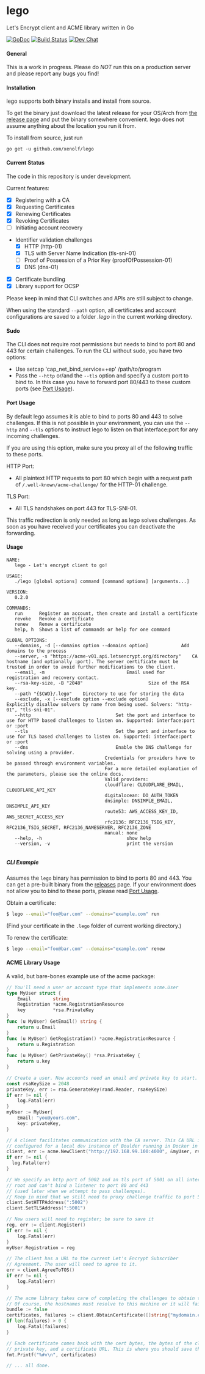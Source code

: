 # lego
Let's Encrypt client and ACME library written in Go

[![GoDoc](https://godoc.org/github.com/xenolf/lego/acme?status.svg)](https://godoc.org/github.com/xenolf/lego/acme)
[![Build Status](https://travis-ci.org/xenolf/lego.svg?branch=master)](https://travis-ci.org/xenolf/lego)
[![Dev Chat](https://img.shields.io/badge/dev%20chat-gitter-blue.svg?label=dev+chat)](https://gitter.im/xenolf/lego)

#### General
This is a work in progress. Please do *NOT* run this on a production server and please report any bugs you find!

#### Installation
lego supports both binary installs and install from source.

To get the binary just download the latest release for your OS/Arch from [the release page](https://github.com/xenolf/lego/releases)
and put the binary somewhere convenient. lego does not assume anything about the location you run it from.

To install from source, just run 
```
go get -u github.com/xenolf/lego
```

#### Current Status
The code in this repository is under development.

Current features:
- [x] Registering with a CA
- [x] Requesting Certificates
- [x] Renewing Certificates
- [x] Revoking Certificates
- [ ] Initiating account recovery
- Identifier validation challenges
  - [x] HTTP (http-01)
  - [x] TLS with Server Name Indication (tls-sni-01)
  - [ ] Proof of Possession of a Prior Key (proofOfPossession-01)
  - [x] DNS (dns-01)
- [x] Certificate bundling
- [x] Library support for OCSP

Please keep in mind that CLI switches and APIs are still subject to change.

When using the standard `--path` option, all certificates and account configurations are saved to a folder *.lego* in the current working directory.

#### Sudo
The CLI does not require root permissions but needs to bind to port 80 and 443 for certain challenges. 
To run the CLI without sudo, you have two options:

- Use setcap 'cap_net_bind_service=+ep' /path/to/program
- Pass the `--http` or/and the `--tls` option and specify a custom port to bind to. In this case you have to forward port 80/443 to these custom ports (see [Port Usage](#port-usage)).

#### Port Usage
By default lego assumes it is able to bind to ports 80 and 443 to solve challenges.
If this is not possible in your environment, you can use the `--http` and `--tls` options to instruct
lego to listen on that interface:port for any incoming challenges.

If you are using this option, make sure you proxy all of the following traffic to these ports.

HTTP Port:
- All plaintext HTTP requests to port 80 which begin with a request path of `/.well-known/acme-challenge/` for the HTTP-01 challenge.

TLS Port:
- All TLS handshakes on port 443 for TLS-SNI-01.

This traffic redirection is only needed as long as lego solves challenges. As soon as you have received your certificates you can deactivate the forwarding.

#### Usage

```
NAME:
   lego - Let's encrypt client to go!

USAGE:
   ./lego [global options] command [command options] [arguments...]
   
VERSION:
   0.2.0
   
COMMANDS:
   run		Register an account, then create and install a certificate
   revoke	Revoke a certificate
   renew	Renew a certificate
   help, h	Shows a list of commands or help for one command
   
GLOBAL OPTIONS:
   --domains, -d [--domains option --domains option]			Add domains to the process
   --server, -s "https://acme-v01.api.letsencrypt.org/directory"	CA hostname (and optionally :port). The server certificate must be trusted in order to avoid further modifications to the client.
   --email, -m 								Email used for registration and recovery contact.
   --rsa-key-size, -B "2048"						Size of the RSA key.
   --path "{$CWD}/.lego"	Directory to use for storing the data
   --exclude, -x [--exclude option --exclude option]			Explicitly disallow solvers by name from being used. Solvers: "http-01", "tls-sni-01".
   --http 								Set the port and interface to use for HTTP based challenges to listen on. Supported: interface:port or :port
   --tls 								Set the port and interface to use for TLS based challenges to listen on. Supported: interface:port or :port
   --dns 								Enable the DNS challenge for solving using a provider.
									Credentials for providers have to be passed through environment variables.
									For a more detailed explanation of the parameters, please see the online docs.
									Valid providers:
									cloudflare: CLOUDFLARE_EMAIL, CLOUDFLARE_API_KEY
									digitalocean: DO_AUTH_TOKEN
									dnsimple: DNSIMPLE_EMAIL, DNSIMPLE_API_KEY
									route53: AWS_ACCESS_KEY_ID, AWS_SECRET_ACCESS_KEY
									rfc2136: RFC2136_TSIG_KEY, RFC2136_TSIG_SECRET, RFC2136_NAMESERVER, RFC2136_ZONE
									manual: none
   --help, -h								show help
   --version, -v							print the version


```

##### CLI Example

Assumes the `lego` binary has permission to bind to ports 80 and 443. You can get a pre-built binary from the [releases](https://github.com/xenolf/lego/releases) page.
If your environment does not allow you to bind to these ports, please read [Port Usage](#port-usage).

Obtain a certificate:

```bash
$ lego --email="foo@bar.com" --domains="example.com" run
```

(Find your certificate in the `.lego` folder of current working directory.)

To renew the certificate:

```bash
$ lego --email="foo@bar.com" --domains="example.com" renew
```

#### ACME Library Usage

A valid, but bare-bones example use of the acme package:

```go
// You'll need a user or account type that implements acme.User
type MyUser struct {
	Email        string
	Registration *acme.RegistrationResource
	key          *rsa.PrivateKey
}
func (u MyUser) GetEmail() string {
	return u.Email
}
func (u MyUser) GetRegistration() *acme.RegistrationResource {
	return u.Registration
}
func (u MyUser) GetPrivateKey() *rsa.PrivateKey {
	return u.key
}

// Create a user. New accounts need an email and private key to start.
const rsaKeySize = 2048
privateKey, err := rsa.GenerateKey(rand.Reader, rsaKeySize)
if err != nil {
	log.Fatal(err)
}
myUser := MyUser{
	Email: "you@yours.com",
	key: privateKey,
}

// A client facilitates communication with the CA server. This CA URL is
// configured for a local dev instance of Boulder running in Docker in a VM.
client, err := acme.NewClient("http://192.168.99.100:4000", &myUser, rsaKeySize)
if err != nil {
  log.Fatal(err)
}

// We specify an http port of 5002 and an tls port of 5001 on all interfaces because we aren't running as
// root and can't bind a listener to port 80 and 443 
// (used later when we attempt to pass challenges).
// Keep in mind that we still need to proxy challenge traffic to port 5002 and 5001.
client.SetHTTPAddress(":5002")
client.SetTLSAddress(":5001")

// New users will need to register; be sure to save it
reg, err := client.Register()
if err != nil {
	log.Fatal(err)
}
myUser.Registration = reg

// The client has a URL to the current Let's Encrypt Subscriber
// Agreement. The user will need to agree to it.
err = client.AgreeToTOS()
if err != nil {
	log.Fatal(err)
}

// The acme library takes care of completing the challenges to obtain the certificate(s).
// Of course, the hostnames must resolve to this machine or it will fail.
bundle := false
certificates, failures := client.ObtainCertificate([]string{"mydomain.com"}, bundle, nil)
if len(failures) > 0 {
	log.Fatal(failures)
}

// Each certificate comes back with the cert bytes, the bytes of the client's
// private key, and a certificate URL. This is where you should save them to files!
fmt.Printf("%#v\n", certificates)

// ... all done.
```
